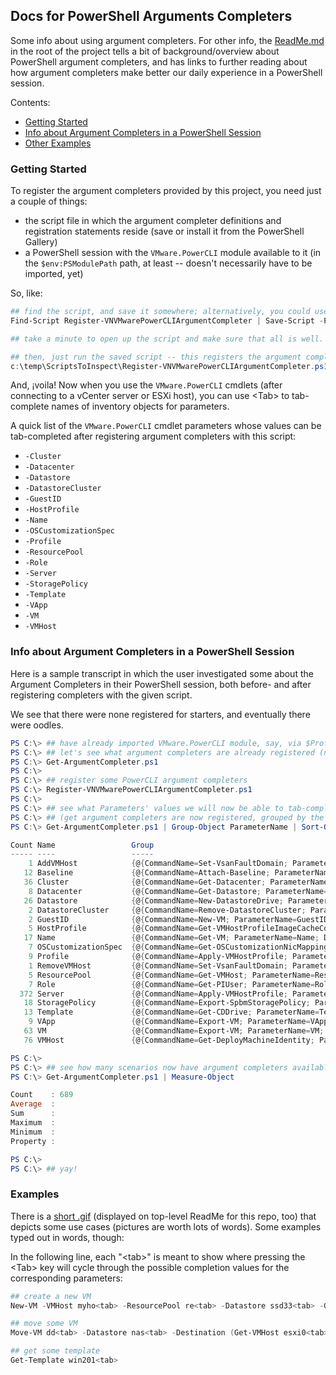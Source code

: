 ## Docs for PowerShell Arguments Completers
Some info about using argument completers.  For other info, the [ReadMe.md](../ReadMe.md) in the root of the project tells a bit of background/overview about PowerShell argument completers, and has links to further reading about how argument completers make better our daily experience in a PowerShell session.

Contents:

- [Getting Started](#gettingStarted)
- [Info about Argument Completers in a PowerShell Session](#infoAboutArgCompleterInPSSession)
- [Other Examples](#otherExamples)


<a id="gettingStarted"></a>
### Getting Started
To register the argument completers provided by this project, you need just a couple of things:
- the script file in which the argument completer definitions and registration statements reside (save or install it from the PowerShell Gallery)
- a PowerShell session with the `VMware.PowerCLI` module available to it (in the `$env:PSModulePath` path, at least -- doesn't necessarily have to be imported, yet)

So, like:
``` PowerShell
## find the script, and save it somewhere; alternatively, you could use Install-Script to just install it somewhere in your scripts path straight-away
Find-Script Register-VNVMwarePowerCLIArgumentCompleter | Save-Script -Path c:\temp\ScriptsToInspect\

## take a minute to open up the script and make sure that all is well.  While vNuggs is trustworthy, trust no one, right? Safety first!

## then, just run the saved script -- this registers the argument completers in the current PowerShell session; of course, if you Installed the script, you should just be able to call the script by name, without an explicit path
c:\temp\ScriptsToInspect\Register-VNVMwarePowerCLIArgumentCompleter.ps1
```

And, ¡voila! Now when you use the `VMware.PowerCLI` cmdlets (after connecting to a vCenter server or ESXi host), you can use \<Tab> to tab-complete names of inventory objects for parameters.

A quick list of the `VMware.PowerCLI` cmdlet parameters whose values can be tab-completed after registering argument completers with this script:

- `-Cluster`
- `-Datacenter`
- `-Datastore`
- `-DatastoreCluster`
- `-GuestID`
- `-HostProfile`
- `-Name`
- `-OSCustomizationSpec`
- `-Profile`
- `-ResourcePool`
- `-Role`
- `-Server`
- `-StoragePolicy`
- `-Template`
- `-VApp`
- `-VM`
- `-VMHost`

<a id="infoAboutArgCompleterInPSSession"></a>
### Info about Argument Completers in a PowerShell Session
Here is a sample transcript in which the user investigated some about the Argument Completers in their PowerShell session, both before- and after registering completers with the given script.

We see that there were none registered for starters, and eventually there were oodles.

``` PowerShell
PS C:\> ## have already imported VMware.PowerCLI module, say, via $Profile
PS C:\> ## let's see what argument completers are already registered (none, yet)
PS C:\> Get-ArgumentCompleter.ps1
PS C:\>
PS C:\> ## register some PowerCLI argument completers
PS C:\> Register-VNVMwarePowerCLIArgumentCompleter.ps1
PS C:\>
PS C:\> ## see what Parameters' values we will now be able to tab-complete!
PS C:\> ## (get argument completers are now registered, grouped by the Parameter name)
PS C:\> Get-ArgumentCompleter.ps1 | Group-Object ParameterName | Sort-Object -Property Name

Count Name                 Group
----- ----                 -----
    1 AddVMHost            {@{CommandName=Set-VsanFaultDomain; ParameterName=AddVMHost; Def...
   12 Baseline             {@{CommandName=Attach-Baseline; ParameterName=Baseline; Definiti...
   36 Cluster              {@{CommandName=Get-Datacenter; ParameterName=Cluster; Definition...
    8 Datacenter           {@{CommandName=Get-Datastore; ParameterName=Datacenter; Definiti...
   26 Datastore            {@{CommandName=New-DatastoreDrive; ParameterName=Datastore; Defi...
    2 DatastoreCluster     {@{CommandName=Remove-DatastoreCluster; ParameterName=DatastoreC...
    2 GuestID              {@{CommandName=New-VM; ParameterName=GuestID; Definition=...
    5 HostProfile          {@{CommandName=Get-VMHostProfileImageCacheConfiguration; Paramet...
   17 Name                 {@{CommandName=Get-VM; ParameterName=Name; Definition=...
    7 OSCustomizationSpec  {@{CommandName=Get-OSCustomizationNicMapping; ParameterName=OSCu...
    9 Profile              {@{CommandName=Apply-VMHostProfile; ParameterName=Profile; Defin...
    1 RemoveVMHost         {@{CommandName=Set-VsanFaultDomain; ParameterName=RemoveVMHost; ...
    5 ResourcePool         {@{CommandName=Get-VMHost; ParameterName=ResourcePool; Definitio...
    7 Role                 {@{CommandName=Get-PIUser; ParameterName=Role; Definition=...
  372 Server               {@{CommandName=Apply-VMHostProfile; ParameterName=Server; Defini...
   18 StoragePolicy        {@{CommandName=Export-SpbmStoragePolicy; ParameterName=StoragePo...
   13 Template             {@{CommandName=Get-CDDrive; ParameterName=Template; Definition=...
    9 VApp                 {@{CommandName=Export-VM; ParameterName=VApp; Definition=...
   63 VM                   {@{CommandName=Export-VM; ParameterName=VM; Definition=...
   76 VMHost               {@{CommandName=Get-DeployMachineIdentity; ParameterName=VMHost; ...

PS C:\>
PS C:\> ## see how many scenarios now have argument completers available, if we want to use them
PS C:\> Get-ArgumentCompleter.ps1 | Measure-Object

Count    : 689
Average  :
Sum      :
Maximum  :
Minimum  :
Property :

PS C:\>
PS C:\> ## yay!
```

<a id="otherExamples"></a>
### Examples
There is a [short .gif](resources/ArgCompleterDemo_Keystrokes.gif) (displayed on top-level ReadMe for this repo, too) that depicts some use cases (pictures are worth lots of words).  Some examples typed out in words, though:

In the following line, each "\<tab>" is meant to show where pressing the \<Tab> key will cycle through the possible completion values for the corresponding parameters:
``` PowerShell
## create a new VM
New-VM -VMHost myho<tab> -ResourcePool re<tab> -Datastore ssd33<tab> -GuestId windows<tab>  -OSCustomizationSpec win<tab> -StoragePolicy VVol<tab> -Server vcent<tab> -Name mynewvm0 ...

## move some VM
Move-VM dd<tab> -Datastore nas<tab> -Destination (Get-VMHost esxi0<tab>)

## get some template
Get-Template win201<tab>
```

